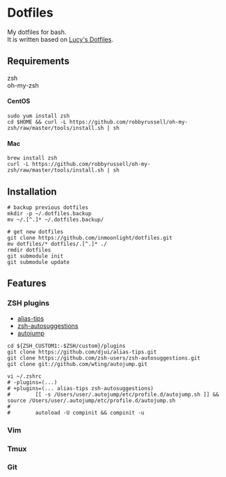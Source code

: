 # Dotfiles

My dotfiles for bash.<br>
It is written based on [Lucy's Dotfiles](https://github.com/e9t/dotfiles).

## Requirements
zsh <br>
oh-my-zsh

#### CentOS
```shell
sudo yum install zsh
cd $HOME && curl -L https://github.com/robbyrussell/oh-my-zsh/raw/master/tools/install.sh | sh
```

#### Mac
```shell
brew install zsh
curl -L https://github.com/robbyrussell/oh-my-zsh/raw/master/tools/install.sh | sh
```

## Installation
```shell
# backup previous dotfiles
mkdir -p ~/.dotfiles.backup
mv ~/.[^.]* ~/.dotfiles.backup/

# get new dotfiles
git clone https://github.com/inmoonlight/dotfiles.git
mv dotfiles/* dotfiles/.[^.]* ./
rmdir dotfiles
git submodule init
git submodule update
```

## Features

### ZSH plugins
* [alias-tips](https://github.com/djui/alias-tips)
* [zsh-autosuggestions](https://github.com/zsh-users/zsh-autosuggestions)
* [autojump](https://github.com/wting/autojump)

```shell
cd ${ZSH_CUSTOM1:-$ZSH/custom}/plugins
git clone https://github.com/djui/alias-tips.git
git clone https://github.com/zsh-users/zsh-autosuggestions.git
git clone git://github.com/wting/autojump.git

vi ~/.zshrc
# -plugins=(...)
# +plugins=(... alias-tips zsh-autosuggestions)
#        [[ -s /Users/user/.autojump/etc/profile.d/autojump.sh ]] && source /Users/user/.autojump/etc/profile.d/autojump.sh
#
#        autoload -U compinit && compinit -u
```

### Vim

### Tmux

### Git
